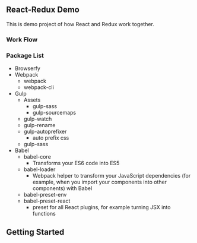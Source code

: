 ## React-Redux Demo

This is demo project of how React and Redux work together. 




### Work Flow


### Package List

- Browserfy
- Webpack
  - webpack
  - webpack-cli
- Gulp
  - Assets
    - gulp-sass
    - gulp-sourcemaps
  - gulp-watch
  - gulp-rename
  - gulp-autoprefixer
    - auto prefix css
  - gulp-sass
- Babel
  - babel-core
    -  Transforms your ES6 code into ES5
  - babel-loader
    - Webpack helper to transform your JavaScript dependencies (for example, when you import your components into other components) with Babel
  - babel-preset-env
  - babel-preset-react 
    - preset for all React plugins, for example turning JSX into functions

## Getting Started

